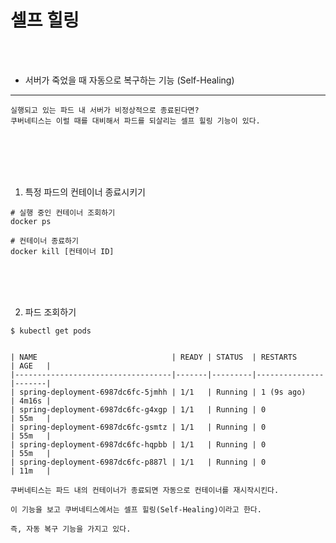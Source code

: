 # 셀프 힐링

<br />
<br />

* 서버가 죽었을 때 자동으로 복구하는 기능 (Self-Healing)

---

```
실행되고 있는 파드 내 서버가 비정상적으로 종료된다면?
쿠버네티스는 이럴 때를 대비해서 파드를 되살리는 셀프 힐링 기능이 있다.
```

<br />
<br />
<br />
<br />

1. 특정 파드의 컨테이너 종료시키기

```
# 실행 중인 컨테이너 조회하기
docker ps
```

```
# 컨테이너 종료하기
docker kill [컨테이너 ID]
```

<br />
<br />
<br />

2. 파드 조회하기

```
$ kubectl get pods


| NAME                              | READY | STATUS  | RESTARTS      | AGE   |
|-----------------------------------|-------|---------|---------------|-------|
| spring-deployment-6987dc6fc-5jmhh | 1/1   | Running | 1 (9s ago)    | 4m16s |
| spring-deployment-6987dc6fc-g4xgp | 1/1   | Running | 0             | 55m   |
| spring-deployment-6987dc6fc-gsmtz | 1/1   | Running | 0             | 55m   |
| spring-deployment-6987dc6fc-hqpbb | 1/1   | Running | 0             | 55m   |
| spring-deployment-6987dc6fc-p887l | 1/1   | Running | 0             | 11m   |
```

```
쿠버네티스는 파드 내의 컨테이너가 종료되면 자동으로 컨테이너를 재시작시킨다.

이 기능을 보고 쿠버네티스에서는 셀프 힐링(Self-Healing)이라고 한다.

즉, 자동 복구 기능을 가지고 있다.
```
